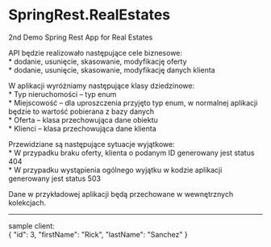 # SpringRest.RealEstates
2nd Demo Spring Rest App for Real Estates 

API będzie realizowało następujące cele biznesowe:  
	* 
dodanie, usunięcie, skasowanie, modyfikację oferty  
	* 
dodanie, usunięcie, skasowanie, modyfikację danych klienta


W aplikacji wyróżniamy następujące klasy dziedzinowe:  
	* 
Typ nieruchomości – typ enum  
	* 
Miejscowość – dla uproszczenia przyjęto typ enum, w normalnej aplikacji będzie to wartość pobierana z bazy danych  
	* 
Oferta – klasa przechowująca dane obiektu  
	* 
Klienci – klasa przechowująca dane klienta  


Przewidziane są następujące sytuacje wyjątkowe:  
	* 
W przypadku braku oferty, klienta o podanym ID generowany jest status 404  
	* 
W przypadku wystąpienia ogólnego wyjątku w kodzie aplikacji generowany jest status 503  


Dane w przykładowej aplikacji będą przechowane w wewnętrznych kolekcjach.

***
sample client:  
{
    "id": 3,
    "firstName": "Rick",
    "lastName": "Sanchez"
}
